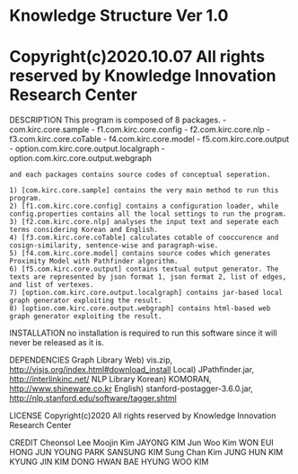 # Knowledge Structure Ver 1.0														
# Copyright(c)2020.10.07 All rights reserved by Knowledge Innovation Research Center


DESCRIPTION
	This program is composed of 8 packages. 
	- com.kirc.core.sample
	- f1.com.kirc.core.config
	- f2.com.kirc.core.nlp
	- f3.com.kirc.core.coTable
	- f4.com.kirc.core.model
	- f5.com.kirc.core.output
	- option.com.kirc.core.output.localgraph
	- option.com.kirc.core.output.webgraph

	and each packages contains source codes of conceptual seperation. 

	1) [com.kirc.core.sample] contains the very main method to run this program.
	2) [f1.com.kirc.core.config] contains a configuration loader, while config.properties contains all the local settings to run the program.
	3) [f2.com.kirc.core.nlp] analyses the input text and seperate each terms considering Korean and English.
	4) [f3.com.kirc.core.coTable] calculates cotable of cooccurence and cosign-similarity, sentence-wise and paragraph-wise.
	5) [f4.com.kirc.core.model] contains source codes which generates Proximity Model with Pathfinder algorithm.
	6) [f5.com.kirc.core.output] contains textual output generator. The texts are represented by json format 1, json format 2, list of edges, and list of vertexes.
	7) [option.com.kirc.core.output.localgraph] contains jar-based local graph generator exploiting the result.
	8) [option.com.kirc.core.output.webgraph] contains html-based web graph generator exploiting the result.


INSTALLATION
	no installation is required to run this software since it will never be released as it is. 

DEPENDENCIES
	Graph Library
		Web) vis.zip, http://visjs.org/index.html#download_install
		Local) JPathfinder.jar, http://interlinkinc.net/
	NLP Library
		Korean) KOMORAN, http://www.shineware.co.kr
		English) stanford-postagger-3.6.0.jar, http://nlp.stanford.edu/software/tagger.shtml

LICENSE
	Copyright(c)2020 All rights reserved by Knowledge Innovation Research Center

CREDIT
	Cheonsol Lee
	Moojin Kim
	JAYONG KIM
 	Jun Woo Kim
	WON EUI HONG
 	JUN YOUNG PARK
 	SANSUNG KIM
 	Sung Chan Kim
 	JUNG HUN KIM
 	KYUNG JIN KIM
 	DONG HWAN BAE
 	HYUNG WOO KIM
